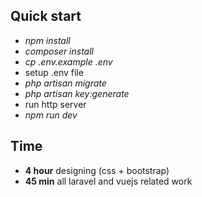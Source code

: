 ## Quick start

- *npm install*
- *composer install*
- *cp .env.example .env*
- setup .env file
- *php artisan migrate*
- *php artisan key:generate*
- run http server
- *npm run dev*

## Time
- **4 hour** designing (css + bootstrap)
- **45 min** all laravel and vuejs related work
